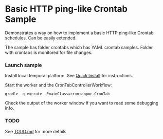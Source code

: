 # Basic HTTP ping-like Crontab Sample

Demonstrates a way on how to implement a basic HTTP ping-like Crontab schedules. Can be easily extended.

The sample has folder crontabs which has YAML crontab samples. Folder with crontabs is monitored for file changes.

### Launch sample

Install local temporal platform. See [Quick Install](https://docs.temporal.io/docs/server-quick-install) for instructions.

Start the worker and the CronTabControllerWorkflow:

    gradle -q execute -PmainClass=crontabpoc.CronTab

Check the output of the worker window if you want to read some debugging info.

### TODO

See [TODO.md](TODO.md) for more details.
